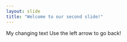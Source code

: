 ```yaml
---
layout: slide
title: "Welcome to our second slide!"
---
```

My changing text
Use the left arrow to go back!